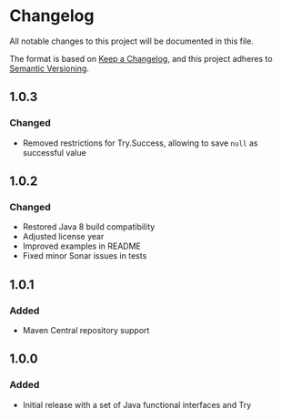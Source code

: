 # Changelog

All notable changes to this project will be documented in this file.

The format is based on [Keep a Changelog](https://keepachangelog.com/en/1.0.0/),
and this project adheres to [Semantic Versioning](https://semver.org/spec/v2.0.0.html).

## 1.0.3

### Changed
- Removed restrictions for Try.Success, allowing to save `null` as successful value

## 1.0.2

### Changed
- Restored Java 8 build compatibility
- Adjusted license year
- Improved examples in README
- Fixed minor Sonar issues in tests

## 1.0.1

### Added
- Maven Central repository support

## 1.0.0

### Added
- Initial release with a set of Java functional interfaces and Try